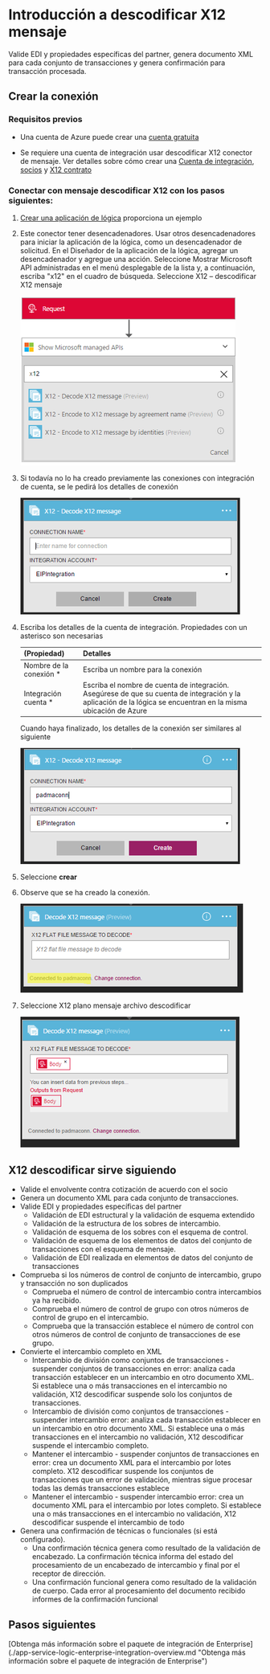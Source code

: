 <properties 
    pageTitle="Obtenga más información sobre Enterprise Integration Pack descodificar X12 mensaje Connctor | Servicio de aplicaciones de Microsoft Azure | Microsoft Azure" 
    description="Obtenga información sobre cómo utilizar asociados con las aplicaciones empresariales Integration Pack y lógica" 
    services="logic-apps" 
    documentationCenter=".net,nodejs,java"
    authors="padmavc" 
    manager="erikre" 
    editor=""/>

<tags 
    ms.service="logic-apps" 
    ms.workload="integration" 
    ms.tgt_pltfrm="na" 
    ms.devlang="na" 
    ms.topic="article" 
    ms.date="08/15/2016" 
    ms.author="padmavc"/>

# <a name="get-started-with-decode-x12-message"></a>Introducción a descodificar X12 mensaje

Valide EDI y propiedades específicas del partner, genera documento XML para cada conjunto de transacciones y genera confirmación para transacción procesada.

## <a name="create-the-connection"></a>Crear la conexión

### <a name="prerequisites"></a>Requisitos previos

* Una cuenta de Azure puede crear una [cuenta gratuita](https://azure.microsoft.com/free)

* Se requiere una cuenta de integración usar descodificar X12 conector de mensaje. Ver detalles sobre cómo crear una [Cuenta de integración](./app-service-logic-enterprise-integration-create-integration-account.md), [socios](./app-service-logic-enterprise-integration-partners.md) y [X12 contrato](./app-service-logic-enterprise-integration-x12.md)

### <a name="connect-to-decode-x12-message-using-the-following-steps"></a>Conectar con mensaje descodificar X12 con los pasos siguientes:

1. [Crear una aplicación de lógica](./app-service-logic-create-a-logic-app.md) proporciona un ejemplo

2. Este conector tener desencadenadores. Usar otros desencadenadores para iniciar la aplicación de la lógica, como un desencadenador de solicitud.  En el Diseñador de la aplicación de la lógica, agregar un desencadenador y agregue una acción.  Seleccione Mostrar Microsoft API administradas en el menú desplegable de la lista y, a continuación, escriba "x12" en el cuadro de búsqueda.  Seleccione X12 – descodificar X12 mensaje

    ![Buscar x12](./media/app-service-logic-enterprise-integration-x12connector/x12decodeimage1.png)  

3. Si todavía no lo ha creado previamente las conexiones con integración de cuenta, se le pedirá los detalles de conexión

    ![conexión de la cuenta de integración](./media/app-service-logic-enterprise-integration-x12connector/x12decodeimage4.png)    

4. Escriba los detalles de la cuenta de integración.  Propiedades con un asterisco son necesarias

  	| (Propiedad) | Detalles |
  	| -------- | ------- |
  	| Nombre de la conexión * | Escriba un nombre para la conexión |
  	| Integración cuenta * | Escriba el nombre de cuenta de integración. Asegúrese de que su cuenta de integración y la aplicación de la lógica se encuentran en la misma ubicación de Azure |

    Cuando haya finalizado, los detalles de la conexión ser similares al siguiente
    
    ![conexión de la cuenta de integración creado](./media/app-service-logic-enterprise-integration-x12connector/x12decodeimage5.png) 

5. Seleccione **crear**
    
6. Observe que se ha creado la conexión.

    ![detalles de conexión de cuenta de integración](./media/app-service-logic-enterprise-integration-x12connector/x12decodeimage6.png) 

7. Seleccione X12 plano mensaje archivo descodificar

    ![proporcionar campos obligatorios](./media/app-service-logic-enterprise-integration-x12connector/x12decodeimage7.png) 

## <a name="x12-decode-does-following"></a>X12 descodificar sirve siguiendo

* Valide el envolvente contra cotización de acuerdo con el socio
* Genera un documento XML para cada conjunto de transacciones.
* Valide EDI y propiedades específicas del partner
    * Validación de EDI estructural y la validación de esquema extendido
    * Validación de la estructura de los sobres de intercambio.
    * Validación de esquema de los sobres con el esquema de control.
    * Validación de esquema de los elementos de datos del conjunto de transacciones con el esquema de mensaje.
    * Validación de EDI realizada en elementos de datos del conjunto de transacciones 
* Comprueba si los números de control de conjunto de intercambio, grupo y transacción no son duplicados
    * Comprueba el número de control de intercambio contra intercambios ya ha recibido.
    * Comprueba el número de control de grupo con otros números de control de grupo en el intercambio.
    * Comprueba que la transacción establece el número de control con otros números de control de conjunto de transacciones de ese grupo.
* Convierte el intercambio completo en XML 
    * Intercambio de división como conjuntos de transacciones - suspender conjuntos de transacciones en error: analiza cada transacción establecer en un intercambio en otro documento XML. Si establece una o más transacciones en el intercambio no validación, X12 descodificar suspende solo los conjuntos de transacciones.
    * Intercambio de división como conjuntos de transacciones - suspender intercambio error: analiza cada transacción establecer en un intercambio en otro documento XML.  Si establece una o más transacciones en el intercambio no validación, X12 descodificar suspende el intercambio completo.
    * Mantener el intercambio - suspender conjuntos de transacciones en error: crea un documento XML para el intercambio por lotes completo. X12 descodificar suspende los conjuntos de transacciones que un error de validación, mientras sigue procesar todas las demás transacciones establece
    * Mantener el intercambio - suspender intercambio error: crea un documento XML para el intercambio por lotes completo. Si establece una o más transacciones en el intercambio no validación, X12 descodificar suspende el intercambio de todo 
* Genera una confirmación de técnicas o funcionales (si está configurado).
    * Una confirmación técnica genera como resultado de la validación de encabezado. La confirmación técnica informa del estado del procesamiento de un encabezado de intercambio y final por el receptor de dirección.
    * Una confirmación funcional genera como resultado de la validación de cuerpo. Cada error al procesamiento del documento recibido informes de la confirmación funcional

## <a name="next-steps"></a>Pasos siguientes

[Obtenga más información sobre el paquete de integración de Enterprise] (./app-service-logic-enterprise-integration-overview.md "Obtenga más información sobre el paquete de integración de Enterprise") 


